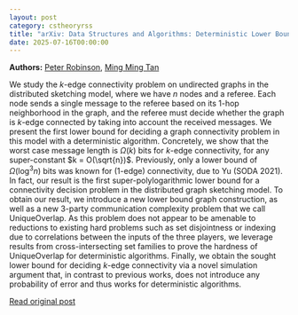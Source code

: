 ```yaml
---
layout: post
category: cstheoryrss
title: "arXiv: Data Structures and Algorithms: Deterministic Lower Bounds for k-Edge Connectivity in the Distributed"
date: 2025-07-16T00:00:00
---
```


**Authors:** [Peter Robinson](https://dblp.uni-trier.de/search?q=Peter+Robinson), [Ming Ming Tan](https://dblp.uni-trier.de/search?q=Ming+Ming+Tan)

We study the $k$-edge connectivity problem on undirected graphs in the
distributed sketching model, where we have $n$ nodes and a referee. Each node
sends a single message to the referee based on its 1-hop neighborhood in the
graph, and the referee must decide whether the graph is $k$-edge connected by
taking into account the received messages.
We present the first lower bound for deciding a graph connectivity problem in
this model with a deterministic algorithm. Concretely, we show that the worst
case message length is $\Omega( k )$ bits for $k$-edge connectivity, for any
super-constant $k = O(\sqrt{n})$. Previously, only a lower bound of $\Omega(
\log^3 n )$ bits was known for ($1$-edge) connectivity, due to Yu (SODA 2021).
In fact, our result is the first super-polylogarithmic lower bound for a
connectivity decision problem in the distributed graph sketching model.
To obtain our result, we introduce a new lower bound graph construction, as
well as a new 3-party communication complexity problem that we call
UniqueOverlap. As this problem does not appear to be amenable to reductions to
existing hard problems such as set disjointness or indexing due to correlations
between the inputs of the three players, we leverage results from
cross-intersecting set families to prove the hardness of UniqueOverlap for
deterministic algorithms. Finally, we obtain the sought lower bound for
deciding $k$-edge connectivity via a novel simulation argument that, in
contrast to previous works, does not introduce any probability of error and
thus works for deterministic algorithms.

[Read original post](http://arxiv.org/abs/2507.11257v1)
